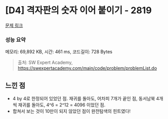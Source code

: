 # [D4] 격자판의 숫자 이어 붙이기 - 2819 

[문제 링크](https://swexpertacademy.com/main/code/problem/problemDetail.do?contestProbId=AV7I5fgqEogDFAXB) 

### 성능 요약

메모리: 69,892 KB, 시간: 461 ms, 코드길이: 728 Bytes



> 출처: SW Expert Academy, https://swexpertacademy.com/main/code/problem/problemList.do

## 느낀 점

- 4 by 4로 한정되어 있었던 점. 재귀를 돌아도, 어차피 7개가 끝인 점, 동서남북 4개씩 재귀를 돌아도, 4^6 = 2^12 = 4096 이었던 점.
- 합쳐서 보는 것이 10만이 되지 않았던 점이 완전탐색의 힌트였다!
